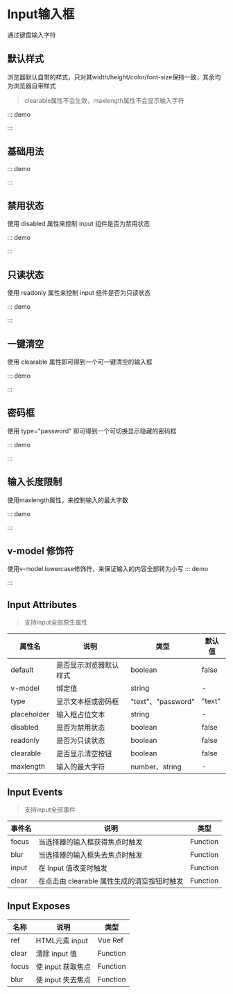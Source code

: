 # Input输入框

通过键盘输入字符



## 默认样式

浏览器默认自带的样式，只对其width/height/color/font-size保持一致，其余均为浏览器自带样式

> clearable属性不会生效，maxlength属性不会显示输入字符

::: demo
<template>
    <OarInput default placeholder='Please input' v-model='input' />
</template>


<script setup lang='ts'>
    import { ref } from 'vue'
    const input = ref<string>('')
</script>
:::

## 基础用法

::: demo
<template>
    <OarInput placeholder='Please input' v-model='input' />
</template>


<script setup lang='ts'>
    import { ref } from 'vue'
    const input = ref<string>('')
</script>
:::

## 禁用状态
使用 disabled 属性来控制 input 组件是否为禁用状态

::: demo
<template>
    <OarInput placeholder='Please input' disabled v-model='input' />
</template>


<script setup lang='ts'>
    import { ref } from 'vue'
    const input = ref<string>('')
</script>
:::


## 只读状态
使用 readonly 属性来控制 input 组件是否为只读状态

::: demo
<template>
    <OarInput placeholder='Please input' readonly v-model='input' />
</template>


<script setup lang='ts'>
    import { ref } from 'vue'
    const input = ref<string>('')
</script>
:::

## 一键清空
使用 clearable 属性即可得到一个可一键清空的输入框

::: demo
<template>
    <OarInput clearable placeholder='Please input' v-model='input' />
</template>


<script setup lang='ts'>
    import { ref } from 'vue'
    const input = ref<string>('')
</script>
:::


## 密码框
使用 type="password" 即可得到一个可切换显示隐藏的密码框

::: demo
<template>
    <OarInput type='password' placeholder='password' v-model='input' />
</template>


<script setup lang='ts'>
    import { ref } from 'vue'
    const input = ref<string>('')
</script>
:::

## 输入长度限制
使用maxlength属性，来控制输入的最大字数

::: demo
<template>
    <OarInput clearable maxlength='50' v-model='input' />
</template>


<script setup lang='ts'>
    import { ref } from 'vue'
    const input = ref<string>('')
</script>
:::

## v-model 修饰符
使用v-model.lowercase修饰符，来保证输入的内容全部转为小写
::: demo
<template>
    <OarInput clearable v-model.lowercase='input' />
</template>


<script setup lang='ts'>
    import { ref } from 'vue'
    const input = ref<string>('')
</script>
:::

## Input Attributes

> 支持input全部原生属性

属性名 | 说明 | 类型 | 默认值
---   | --- | --- | ---
default| 是否显示浏览器默认样式 | boolean | false
v-model | 绑定值 | string | -
type | 显示文本框或密码框 | "text"、"password" | "text"
placeholder| 输入框占位文本 | string | -
disabled  | 是否为禁用状态 | boolean | false
readonly  | 是否为只读状态 | boolean | false
clearable | 是否显示清空按钮 | boolean | false
maxlength | 输入的最大字符 | number、string | -

## Input Events

> 支持input全部事件

事件名 | 说明 | 类型
--- | --- |---
focus | 当选择器的输入框获得焦点时触发 | Function
blur | 当选择器的输入框失去焦点时触发 | Function
input | 在 Input 值改变时触发 | Function
clear | 在点击由 clearable 属性生成的清空按钮时触发 | Function

## Input Exposes

名称 | 说明 | 类型
--- | --- | ---
ref | HTML元素 input  | Vue Ref
clear | 清除 input 值 | Function
focus | 使 input 获取焦点 | Function
blur | 使 input 失去焦点 | Function